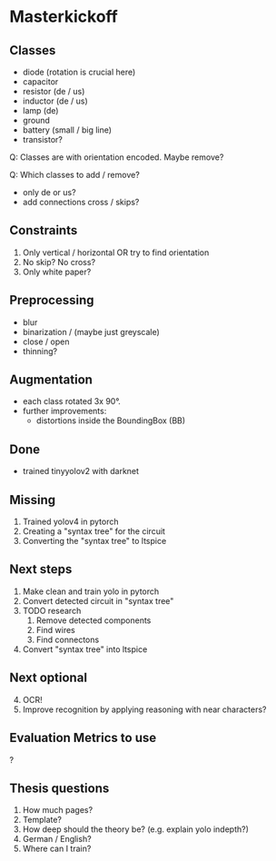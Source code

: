 # Masterkickoff

## Classes

- diode (rotation is crucial here)
- capacitor
- resistor (de / us)
- inductor (de / us)
- lamp (de)
- ground
- battery (small / big line)
- transistor?

Q: Classes are with orientation encoded. Maybe remove?

Q: Which classes to add / remove?

- only de or us?
- add connections cross / skips?

## Constraints

1. Only vertical / horizontal OR try to find orientation
2. No skip? No cross?
3. Only white paper?

## Preprocessing

- blur
- binarization / (maybe just greyscale)
- close / open
- thinning?

## Augmentation

- each class rotated 3x 90°.
- further improvements:
  - distortions inside the BoundingBox (BB)

## Done

- trained tinyyolov2 with darknet

## Missing

1. Trained yolov4 in pytorch
2. Creating a "syntax tree" for the circuit
3. Converting the "syntax tree" to ltspice

## Next steps

1. Make clean and train yolo in pytorch
2. Convert detected circuit in "syntax tree"
1. TODO research
   1. Remove detected components
   2. Find wires
   3. Find connectons
4. Convert "syntax tree" into ltspice

## Next optional

4. OCR!
5. Improve recognition by applying reasoning with near characters?

## Evaluation Metrics to use

?

## Thesis questions

1. How much pages?
2. Template?
3. How deep should the theory be? (e.g. explain yolo indepth?)
4. German / English?
6. Where can I train?
